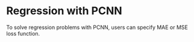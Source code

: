 # Regression with PCNN
To solve regression problems with PCNN, users can specify MAE or MSE loss function.
